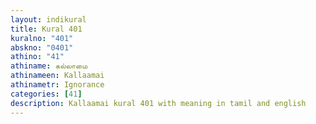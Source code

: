 ```yaml
---
layout: indikural
title: Kural 401
kuralno: "401"
abskno: "0401"
athino: "41"
athiname: கல்லாமை
athinameen: Kallaamai
athinametr: Ignorance
categories: [41]
description: Kallaamai kural 401 with meaning in tamil and english 
---
```



